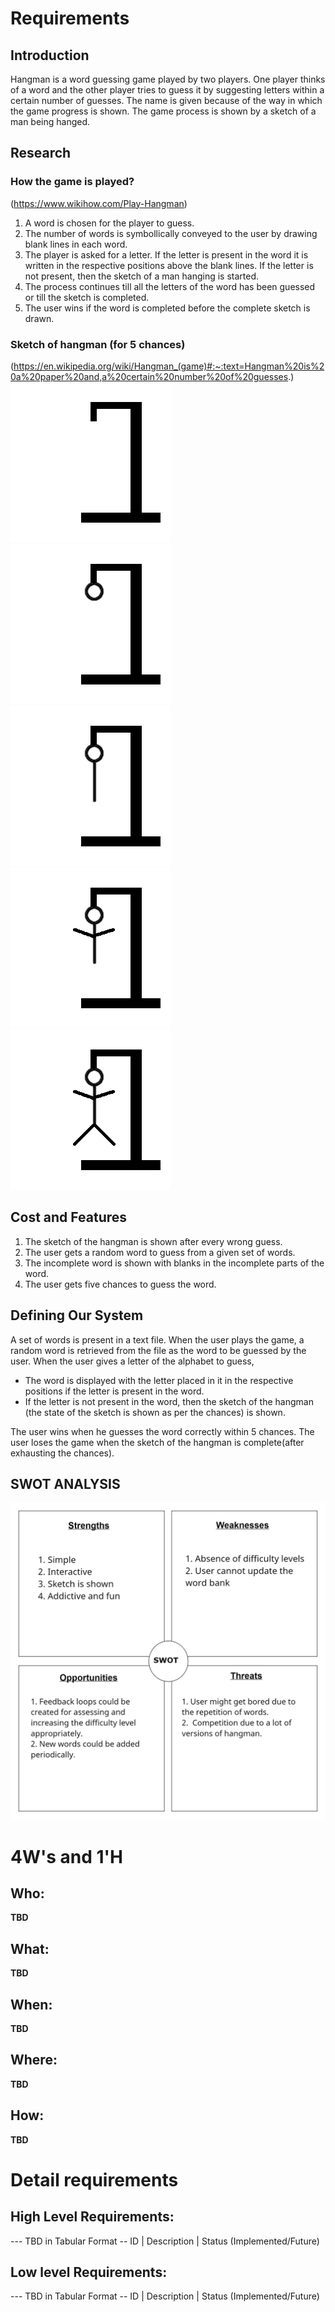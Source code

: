 # Requirements
## Introduction
 Hangman is a word guessing game played by two players. One player thinks of a word and the other player tries to guess it by suggesting letters within a certain number of guesses. The name is given because of the way in which the game progress is shown. The game process is shown by a sketch of a man being hanged.

## Research
### How the game is played? 
(https://www.wikihow.com/Play-Hangman)
1. A word is chosen for the player to guess.
2. The number of words is symbollically conveyed to the user by drawing blank lines in each word.
3. The player is asked for a letter. If the letter is present in the word it is written in the respective positions above the blank lines. If the letter is not present, then the sketch of a man hanging is started.
4. The process continues till all the letters of the word has been guessed or till the sketch is completed.
5. The user wins if the word is completed before the complete sketch is drawn.
### Sketch of hangman (for 5 chances)
(https://en.wikipedia.org/wiki/Hangman_(game)#:~:text=Hangman%20is%20a%20paper%20and,a%20certain%20number%20of%20guesses.)
![Guess 1](https://github.com/ShankarBalu/Stepin_256284/blob/main/Hangman-0.png) ![Guess 2](https://github.com/ShankarBalu/Stepin_256284/blob/main/Hangman-1.png) ![Guess 3](https://github.com/ShankarBalu/Stepin_256284/blob/main/Hangman-2.png) 
![Guess 2](https://github.com/ShankarBalu/Stepin_256284/blob/main/Hangman-3.png)  ![Guess 2](https://github.com/ShankarBalu/Stepin_256284/blob/main/Hangman-4.png) 
## Cost and Features
1. The sketch of the hangman is shown after every wrong guess.
2. The user gets a random word to guess from a given set of words.
3. The incomplete word is shown with blanks in the incomplete parts of the word.
4. The user gets five chances to guess the word.
## Defining Our System
A set of words is present in a text file. When the user plays the game, a random word is retrieved from the file as the word to be guessed by the user. When the user gives a letter of the alphabet to guess,
* The word is displayed with the letter placed in it in the respective positions if the letter is present in the word.
* If the letter is not present in the word, then the sketch of the hangman (the state of the sketch is shown as per the chances) is shown.

The user wins when he guesses the word correctly within 5 chances. The user loses the game when the sketch of the hangman is complete(after exhausting the chances).
## SWOT ANALYSIS
![SWOT-Sample](https://github.com/ShankarBalu/Stepin_256284/blob/main/Swot%20Analysis.png)

# 4W&#39;s and 1&#39;H

## Who:

**TBD**

## What:

**TBD**

## When:

**TBD**

## Where:

**TBD**

## How:

**TBD**

# Detail requirements
## High Level Requirements:
--- TBD in Tabular Format 
-- ID | Description | Status (Implemented/Future)


##  Low level Requirements:
--- TBD in Tabular Format 
-- ID | Description | Status (Implemented/Future)